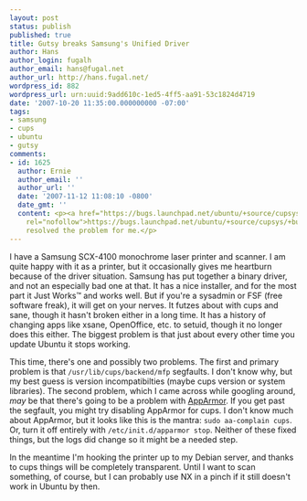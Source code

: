```yaml
---
layout: post
status: publish
published: true
title: Gutsy breaks Samsung's Unified Driver
author: Hans
author_login: fugalh
author_email: hans@fugal.net
author_url: http://hans.fugal.net/
wordpress_id: 882
wordpress_url: urn:uuid:9add610c-1ed5-4ff5-aa91-53c1824d4719
date: '2007-10-20 11:35:00.000000000 -07:00'
tags:
- samsung
- cups
- ubuntu
- gutsy
comments:
- id: 1625
  author: Ernie
  author_email: ''
  author_url: ''
  date: '2007-11-12 11:08:10 -0800'
  date_gmt: ''
  content: <p><a href="https://bugs.launchpad.net/ubuntu/+source/cupsys/+bug/152537"
    rel="nofollow">https://bugs.launchpad.net/ubuntu/+source/cupsys/+bug/152537</a>
    resolved the problem for me.</p>
---
```

<p>I have a Samsung SCX-4100 monochrome laser printer and scanner. I am quite happy with it as a printer, but it occasionally gives me heartburn because of the driver situation. Samsung has put together a binary driver, and not an especially bad one at that. It has a nice installer, and for the most part it Just Works™ and works well. But if you're a sysadmin or FSF (free software freak), it will get on your nerves. It futzes about with cups and sane, though it hasn't broken either in a long time. It has a history of changing apps like xsane, OpenOffice, etc. to setuid, though it no longer does this either. The biggest problem is that just about every other time you update Ubuntu it stops working.</p>

<p>This time, there's one and possibly two problems. The first and primary problem is that <code>/usr/lib/cups/backend/mfp</code> segfaults. I don't know why, but my best guess is version incompatibilties (maybe cups version or system libraries). The second problem, which I came across while googling around, <em>may</em> be that there's going to be a problem with <a href="https://wiki.ubuntu.com/AppArmor">AppArmor</a>. If you get past the segfault, you might try disabling AppArmor for cups. I don't know much about AppArmor, but it looks like this is the mantra: <code>sudo aa-complain cups</code>. Or, turn it off entirely with <code>/etc/init.d/apparmor stop</code>. Neither of these fixed things, but the logs did change so it might be a needed step.</p>

<p>In the meantime I'm hooking the printer up to my Debian server, and thanks to cups things will be completely transparent. Until I want to scan something, of course, but I can probably use NX in a pinch if it still doesn't work in Ubuntu by then.</p>
